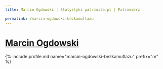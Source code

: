 ```yaml
---
title: Marcin Ogdowski | Statystyki patronite.pl | Patromierz

permalink: /marcin-ogdowski-bezkamuflazu
---
```


# [Marcin Ogdowski](https://patronite.pl/marcin-ogdowski-bezkamuflazu)

{% include profile.md name="marcin-ogdowski-bezkamuflazu" prefix="m" %}
